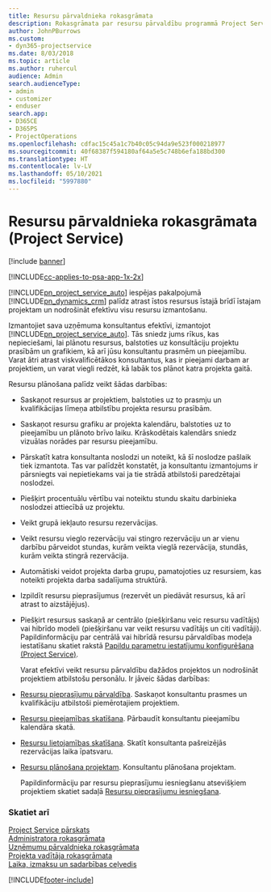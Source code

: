 ```yaml
---
title: Resursu pārvaldnieka rokasgrāmata
description: Rokasgrāmata par resursu pārvaldību programmā Project Service
author: JohnPBurrows
ms.custom:
- dyn365-projectservice
ms.date: 8/03/2018
ms.topic: article
ms.author: ruhercul
audience: Admin
search.audienceType:
- admin
- customizer
- enduser
search.app:
- D365CE
- D365PS
- ProjectOperations
ms.openlocfilehash: cdfac15c45a1c7b40c05c94da9e523f000218977
ms.sourcegitcommit: 40f68387f594180af64a5e5c748b6efa188bd300
ms.translationtype: HT
ms.contentlocale: lv-LV
ms.lasthandoff: 05/10/2021
ms.locfileid: "5997880"
---
```

# <a name="resource-manager-guide-project-service"></a>Resursu pārvaldnieka rokasgrāmata (Project Service)

[!include [banner](../includes/psa-now-project-operations.md)]

[!INCLUDE[cc-applies-to-psa-app-1x-2x](../includes/cc-applies-to-psa-app-1x-2x.md)]

[!INCLUDE[pn_project_service_auto](../includes/pn-project-service-auto.md)] iespējas pakalpojumā [!INCLUDE[pn_dynamics_crm](../includes/pn-dynamics-crm.md)] palīdz atrast īstos resursus īstajā brīdī īstajam projektam un nodrošināt efektīvu visu resursu izmantošanu.  
  
 Izmantojiet sava uzņēmuma konsultantus efektīvi, izmantojot [!INCLUDE[pn_project_service_auto](../includes/pn-project-service-auto.md)]. Tās sniedz jums rīkus, kas nepieciešami, lai plānotu resursus, balstoties uz konsultāciju projektu prasībām un grafikiem, kā arī jūsu konsultantu prasmēm un pieejamību. Varat ātri atrast viskvalificētākos konsultantus, kas ir pieejami darbam ar projektiem, un varat viegli redzēt, kā labāk tos plānot katra projekta gaitā.  
  
 Resursu plānošana palīdz veikt šādas darbības:  
  
- Saskaņot resursus ar projektiem, balstoties uz to prasmju un kvalifikācijas līmeņa atbilstību projekta resursu prasībām.  
  
- Saskaņot resursu grafiku ar projekta kalendāru, balstoties uz to pieejamību un plānoto brīvo laiku. Krāskodētais kalendārs sniedz vizuālas norādes par resursu pieejamību.  
  
- Pārskatīt katra konsultanta noslodzi un noteikt, kā šī noslodze pašlaik tiek izmantota. Tas var palīdzēt konstatēt, ja konsultantu izmantojums ir pārsniegts vai nepietiekams vai ja tie strādā atbilstoši paredzētajai noslodzei.  
  
- Piešķirt procentuālu vērtību vai noteiktu stundu skaitu darbinieka noslodzei attiecībā uz projektu.  
  
- Veikt grupā iekļauto resursu rezervācijas.  
  
- Veikt resursu vieglo rezervāciju vai stingro rezervāciju un ar vienu darbību pārveidot stundas, kurām veikta vieglā rezervācija, stundās, kurām veikta stingrā rezervācija.  
  
- Automātiski veidot projekta darba grupu, pamatojoties uz resursiem, kas noteikti projekta darba sadalījuma struktūrā.  
  
- Izpildīt resursu pieprasījumus (rezervēt un piedāvāt resursus, kā arī atrast to aizstājējus).  
  
- Piešķirt resursus saskaņā ar centrālo (piešķiršanu veic resursu vadītājs) vai hibrīdo modeli (piešķiršanu var veikt resursu vadītājs un citi vadītāji). Papildinformāciju par centrālā vai hibrīdā resursu pārvaldības modeļa iestatīšanu skatiet rakstā [Papildu parametru iestatījumu konfigurēšana (Project Service)](../psa/configure-additional-parameters-settings.md).  
  
  Varat efektīvi veikt resursu pārvaldību dažādos projektos un nodrošināt projektiem atbilstošu personālu. Ir jāveic šādas darbības:  
  
- [Resursu pieprasījumu pārvaldība](../psa/manage-resource-requests.md). Saskaņot konsultantu prasmes un kvalifikāciju atbilstoši piemērotajiem projektiem.  
  
- [Resursu pieejamības skatīšana](../psa/view-resource-availability.md). Pārbaudīt konsultantu pieejamību kalendāra skatā.  
  
- [Resursu lietojamības skatīšana](../psa/view-resource-utilization.md). Skatīt konsultanta pašreizējās rezervācijas laika īpatsvaru.  
  
- [Resursu plānošana projektam](../psa/schedule-resources-project.md). Konsultantu plānošana projektam.  
  
  Papildinformāciju par resursu pieprasījumu iesniegšanu atsevišķiem projektiem skatiet sadaļā [Resursu pieprasījumu iesniegšana](../psa/submit-resource-requests.md).  
  
### <a name="see-also"></a>Skatiet arī  
 [Project Service pārskats](../psa/overview.md)   
 [Administratora rokasgrāmata](../psa/admin-guide.md)   
 [Uzņēmumu pārvaldnieka rokasgrāmata](../psa/account-manager-guide.md)   
 [Projekta vadītāja rokasgrāmata](../psa/project-manager-guide.md)   
 [Laika, izmaksu un sadarbības ceļvedis](../psa/time-expense-collaboration-guide.md)


[!INCLUDE[footer-include](../includes/footer-banner.md)]